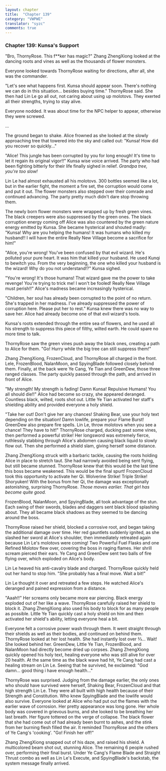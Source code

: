 ```yaml
---
layout: chapter
title:  "Chapter 139"
category: "VWPWE"
translator: "syzc"
comments: true
---
```


### Chapter 139: Kunsa's Support

"Bro, ThornyRose. This f\*\*ker has magic?" Zhang ZhengXiong looked at the dancing roots and vines as well as the thousands of flower monsters.

Everyone looked towards ThornyRose waiting for directions, after all, she was the commander.

"Let's see what happens first. Kunsa should appear soon. There's nothing we can do in this situation... besides buying time." ThornyRose said. She then had Lin Le go all out, not caring about using up molotovs. They exerted all their strengths, trying to stay alive.

Everyone nodded. It was about time for the NPC helper to appear, otherwise they were screwed.

...

The ground began to shake. Alice frowned as she looked at the slowly approaching tree that towered into the sky and called out: "Kunsa! How did you recover so quickly..."

"Alice! This jungle has been corrupted by you for long enough! It's time to let it regain its original vigor!!" Kunsa wise voice arrived. The party who had been fighting bitterly for their life finally sighed in relief. *Grandpa tree, you're too slow!*

Lin Le had almost exhausted all his molotovs. 300 bottles seemed like a lot, but in the earlier fight, the moment a fire set, the corruption would come and put it out. The flower monsters also stepped over their comrade and continued advancing. The party pretty much didn't dare stop throwing them.

The newly born flower monsters were wrapped up by fresh green vines. The black creepers were also suppressed by the green ones. The black corruption energy coming off Alice was also countered by the green nature energy emitted by Kunsa. She became hysterical and shouted madly: "Kunsa! Why are you helping the humans! It was humans who killed my husband!! I will have the entire Really New Village become a sacrifice for him!"

"Alice, you're wrong! You've been confused by that evil wizard. He's polluted your pure heart. It was him that killed your husband. He used Kunqi to bewitch you. From the very beginning, the one who killed your husband is the wizard! Why do you not understand!?" Kunsa sighed.

"You're wrong! It's those humans! That wizard gave me the power to take revenge! You're trying to trick me! I won't be fooled! Really New Village must perish!!" Alice's madness became increasingly hysterical.

"Children, her soul has already been corrupted to the point of no return. She's trapped in her madness. I've already suppressed the power of corruption here. Please put her to rest." Kunsa knew there was no way to save her. Alice had already become one of that evil wizard's tools.

Kunsa's roots extended through the entire sea of flowers, and he used all his strength to suppress this piece of filthy, wilted earth. He could spare no more time to talk.

ThornyRose saw the green vines push away the black ones, creating a path to Alice for them. "Go! Hurry while the big tree can still suppress them!"

Zhang ZhengXiong, FrozenCloud, and ThornyRose all charged in the front. Lele, FrozenBlood, NalanMoon, and SpyingBlade followed closely behind them. Finally, at the back were Ye Cang, Ye Tian and GreenDew, those three ranged classes. The party quickly passed through the path, and arrived in front of Alice. 

"My strength! My strength is fading! Damn Kunsa! Repulsive Humans! You all should die!!" Alice had become so crazy, she appeared deranged. Countless black, wilted, roots shot out. Little Ye Tian activated her staff's shielding ability and provided everyone a holy shield.

"Take her out! Don't give her any chances! Shaking Bear, use your holy text depending on the situation! Damn lowlife, prepare your Flame Burst! GreenDew also prepare fire spells. Lin Le, throw molotovs when you see a chance! They have to hit!" ThornyRose charged, ducking past some vines, then performed a powerful strike! Her longsword was extremely fierce, ruthlessly stabbing through Alice's abdomen causing black liquid to slowly flow out. Then she performed a shield slam, giving herself some distance.

Zhang ZhengXiong struck with a barbaric tackle, causing the roots holding Alice in place to stretch taut. She had narrowly avoided being sent flying, but still became stunned. ThornyRose knew that this would be the last time this boss became weakened. This would be the final spurt! FrozenCloud took this opportunity to activate her Qi. Wolverine Strike! Triple Strike! Shoryuken! With the bonus from her Qi, the damage was exceptionally astonishing, surprising ThornyRose. *Those moves earlier. That girl has become quite good.*

FrozenBlood, NalanMoon, and SpyingBlade, all took advantage of the stun. Each swing of their swords, blades and daggers sent black blood splashing about. They all became black shadows as they seemed to be dancing around the boss.

ThornyRose raised her shield, blocked a corrosive root, and began taking the additional damage over time. Her red gauntlets suddenly ignited, as she slashed her sword at Alice's shoulder, then immediately retreated again because Lin Le's molotovs were coming! Two Powerful Fuel Flasks and one Refined Molotov flew over, covering the boss in raging flames. Her shrill scream pierced their ears. Ye Cang and GreenDew sent two balls of fire flying over, which exploded on Alice's body.

Lin Le heaved his anti-cavalry blade and charged. ThornyRose quickly held out her hand to stop him. "She probably has a final move. Wait a bit!"

Lin Le thought it over and retreated a few steps. He watched Alice's deranged and pained expression from a distance.

"Aaah!!" Her screams only became more ear piercing. Black energy exploded out of her like a wave. ThornyRose carefully raised her shield to block it. Zhang ZhengXiong also used his body to block for as many people as possible. Little Ye Tian quickly cast a holy shield on him and then activated her shield's ability, letting everyone heal a bit.

Everyone felt a corrosive power wash through them. It went straight through their shields as well as their bodies, and continued on behind them. ThornyRose looked at her lost health. She had instantly lost over ⅔... Wait! She looked behind her. GreenDew, Little Ye Tian, FrozenBlood, and NalanMoon had directly become dried up corpses. Zhang ZhengXiong quickly opened his holy text, healing everyone who was still alive for over 20 health. At the same time as the black wave had hit, Ye Cang had cast a healing stream on Lin Le. Seeing that he survived, he exclaimed: "God damn... good thing i have enough health..."

ThornyRose was surprised. Judging from the damage earlier, the only ones who should have survived were herself, Shaking Bear, FrozenCloud and that high strength Lin Le. They were all built with high health because of their Strength and Constitution. Who knew SpyingBlade and the lowlife would also survive. Everyone looked at Alice who had put out the flames with the earlier wave of corrosion. Her pretty appearance was long gone. Her whole body was covered in grievous burns, and she looked to be breathing her last breath. Her figure tottered on the verge of collapse. The black flower that she had come out of had already been burnt to ashes, and the stink from her burning flesh filled the air. It reminded ThornyRose and the others of Ye Cang's 'cooking'. "Go! Finish her off!"

Zhang ZhengXiong snapped out of his daze, and raised his shield. A multicolored beam shot out, stunning Alice. The remaining 6 people rushed over, performing their final burst. Under Ye Cang's Flame Blade and Straight Thrust combo as well as Lin Le's Execute, and SpyingBlade's backstab, the system message finally arrived.
